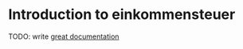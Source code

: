 # Introduction to einkommensteuer

TODO: write [great documentation](http://jacobian.org/writing/what-to-write/)
